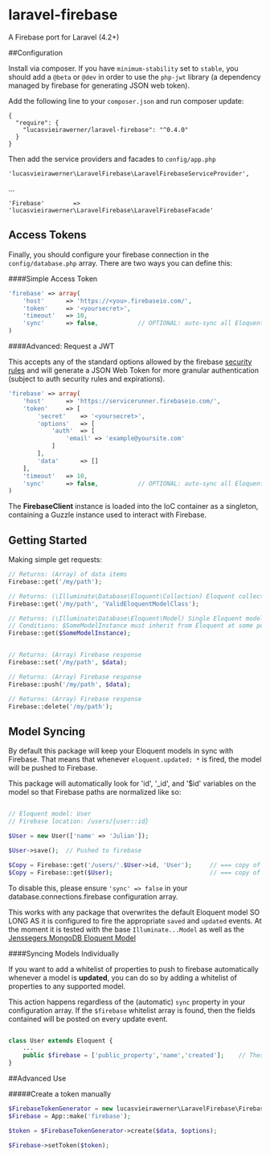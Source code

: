 laravel-firebase
================

A Firebase port for Laravel (4.2+)


##Configuration

Install via composer.  If you have `minimum-stability` set to `stable`, you should add a `@beta` or `@dev` in order to use the `php-jwt` library (a dependency managed by firebase for generating JSON web token).

Add the following line to your `composer.json` and run composer update:

	{
	  "require": {
	    "lucasvieirawerner/laravel-firebase": "^0.4.0"
	  }
	}

Then add the service providers and facades to `config/app.php`

	'lucasvieirawerner\LaravelFirebase\LaravelFirebaseServiceProvider',

...

	'Firebase'		  => 'lucasvieirawerner\LaravelFirebase\LaravelFirebaseFacade'


Access Tokens
----

Finally, you should configure your firebase connection in the `config/database.php` array.  There are two ways you can define this:

####Simple Access Token

```php
'firebase' => array(
	'host'		=> 'https://<you>.firebaseio.com/',
	'token'		=> '<yoursecret>',
	'timeout'	=> 10,
	'sync'		=> false,			// OPTIONAL: auto-sync all Eloquent models with Firebase?
)
```

####Advanced: Request a JWT

This accepts any of the standard options allowed by the firebase [security rules](https://www.firebase.com/docs/security/security-rules.html) and will generate a JSON Web Token for more granular authentication (subject to auth security rules and expirations).

```php
'firebase' => array(
	'host'		=> 'https://servicerunner.firebaseio.com/',
	'token'		=> [
		'secret'	=> '<yoursecret>',
		'options'	=> [
			'auth'	=> [
				'email' => 'example@yoursite.com'
			]
		],
		'data'		=> []
	],
	'timeout'	=> 10,
	'sync'		=> false,			// OPTIONAL: auto-sync all Eloquent models with Firebase?
)
```


The **FirebaseClient** instance is loaded into the IoC container as a singleton, containing a Guzzle instance used to interact with Firebase.


Getting Started
----

Making simple get requests:

```php
// Returns: (Array) of data items
Firebase::get('/my/path');

// Returns: (\Illuminate\Database\Eloquent\Collection) Eloquent collection of Eloquent models
Firebase::get('/my/path', 'ValidEloquentModelClass');

// Returns: (\Illuminate\Database\Eloquent\Model) Single Eloquent model
// Conditions: $SomeModelInstance must inherit from Eloquent at some point, and have a (id, _id, or $id) property
Firebase::get($SomeModelInstance);


// Returns: (Array) Firebase response
Firebase::set('/my/path', $data);

// Returns: (Array) Firebase response
Firebase::push('/my/path', $data);

// Returns: (Array) Firebase response
Firebase::delete('/my/path');
```


Model Syncing
----

By default this package will keep your Eloquent models in sync with Firebase.  That means that whenever `eloquent.updated: *` is fired, the model will be pushed to Firebase.  

This package will automatically look for 'id', '_id', and '$id' variables on the model so that Firebase paths are normalized like so:

```php

// Eloquent model: User
// Firebase location: /users/{user::id}

$User = new User(['name' => 'Julian']);

$User->save();	// Pushed to firebase

$Copy = Firebase::get('/users/'.$User->id, 'User'); 	// === copy of $User
$Copy = Firebase::get($User);							// === copy of $User

```

To disable this, please ensure `'sync' => false` in your database.connections.firebase configuration array.

This works with any package that overwrites the default Eloquent model SO LONG AS it is configured to fire the appropriate `saved` and `updated` events.  At the moment it is tested with the base `Illuminate...Model` as well as the [Jenssegers MongoDB Eloquent Model](https://github.com/jenssegers/laravel-mongodb)

####Syncing Models Individually

If you want to add a whitelist of properties to push to firebase automatically whenever a model is **updated**, you can do so by adding a whitelist of properties to any supported model.

This action happens regardless of the (automatic) `sync` property in your configuration array.  If the `$firebase` whitelist array is found, then the fields contained will be posted on every update event.

```php

class User extends Eloquent {
	...
	public $firebase = ['public_property','name','created'];	// These properties are pushed to firebase every time the model is updated
}

```


##Advanced Use

#####Create a token manually

```php
$FirebaseTokenGenerator = new lucasvieirawerner\LaravelFirebase\FirebaseToken(FIREBASE_SECRET);
$Firebase = App::make('firebase');

$token = $FirebaseTokenGenerator->create($data, $options);

$Firebase->setToken($token);
```